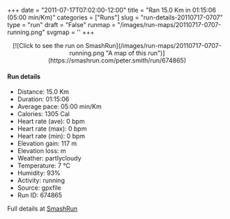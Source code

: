 +++
date = "2011-07-17T07:02:00-12:00"
title = "Ran 15.0 Km in 01:15:06 (05:00 min/Km)"
categories = ["Runs"]
slug = "run-details-20110717-0707"
type = "run"
draft = "False"
runmap = "/images/run-maps/20110717-0707-running.png"
svgmap = '<polyline points="94 9, 95 7, 94 7, 91 7, 87 9, 85 11, 83 21, 79 31, 77 34, 73 48, 72 50, 68 64, 58 93, 58 94, 57 97, 57 99, 56 100, 55 100, 42 90, 38 84, 22 76, 18 68, 1 57, 5 53, 22 37, 22 25, 40 23, 57 25, 65 24, 69 23, 83 11, 84 10, 81 5, 82 4, 87 1, 93 0, 95 1, 98 1, 97 4, 96 7">'
+++



<!--more-->

<center>
[![Click to see the run on SmashRun](/images/run-maps/20110717-0707-running.png "A map of this run")](https://smashrun.com/peter.smith/run/674865)
</center>

#### Run details

* Distance: 15.0 Km
* Duration: 01:15:06
* Average pace: 05:00 min/Km
* Calories: 1305 Cal
* Heart rate (ave): 0 bpm
* Heart rate (max): 0 bpm
* Heart rate (min): 0 bpm
* Elevation gain: 117 m
* Elevation loss:  m
* Weather: partlycloudy
* Temperature: 7 &deg;C
* Humidity: 93%
* Activity: running
* Source: gpxfile
* Run ID: 674865

Full details at [SmashRun](https://smashrun.com/peter.smith/run/674865)